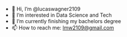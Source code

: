 - 👋 Hi, I’m @lucaswagner2109
- 👀 I’m interested in Data Science and Tech
- 🌱 I’m currently finishing my bachelors degree
- 📫 How to reach me: lmw2109@gmail.com

<!---
lucaswagner2109/lucaswagner2109 is a ✨ special ✨ repository because its `README.md` (this file) appears on your GitHub profile.
You can click the Preview link to take a look at your changes.
--->
